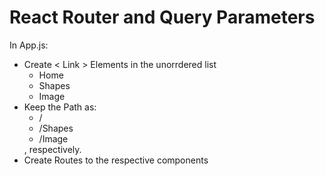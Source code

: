 # React Router and Query Parameters

In App.js: <br>
<ul>
<li>Create < Link > Elements in the unorrdered list
<ul><li>Home</li>
    <li>Shapes</li>
    <li>Image</li>
</ul>
<li>Keep the Path as:
<ul><li>/</li>
    <li>/Shapes</li>
    <li>/Image</li>
</ul>, respectively.
<li>Create Routes to the respective components

